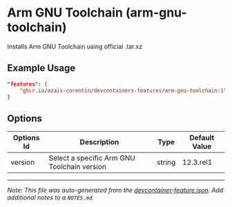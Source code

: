 
# Arm GNU Toolchain (arm-gnu-toolchain)

Installs Arm GNU Toolchain using official .tar.xz

## Example Usage

```json
"features": {
    "ghcr.io/azais-corentin/devcontainers-features/arm-gnu-toolchain:1": {}
}
```

## Options

| Options Id | Description | Type | Default Value |
|-----|-----|-----|-----|
| version | Select a specific Arm GNU Toolchain version | string | 12.3.rel1 |



---

_Note: This file was auto-generated from the [devcontainer-feature.json](https://github.com/azais-corentin/devcontainers-features/blob/main/src/arm-gnu-toolchain/devcontainer-feature.json).  Add additional notes to a `NOTES.md`._
